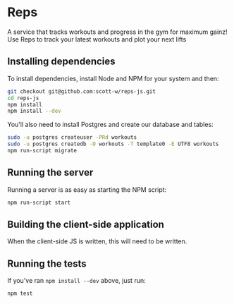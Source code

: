 # Reps

A service that tracks workouts and progress in the gym for maximum gainz! Use
Reps to track your latest workouts and plot your next lifts


## Installing dependencies

To install dependencies, install Node and NPM for your system and then:

```bash
git checkout git@github.com:scott-w/reps-js.git
cd reps-js
npm install
npm install --dev
```

You'll also need to install Postgres and create our database and tables:

```bash
sudo -u postgres createuser -PRd workouts
sudo -u postgres createdb -O workouts -T template0 -E UTF8 workouts
npm run-script migrate
```

## Running the server

Running a server is as easy as starting the NPM script:

```bash
npm run-script start
```


## Building the client-side application

When the client-side JS is written, this will need to be written.


## Running the tests

If you've ran `npm install --dev` above, just run:

```bash
npm test
```
